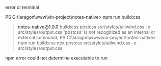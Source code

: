 error di terminal

PS C:\laragon\www\vin-project\notes-native> npm run build:css

> notes-native@1.0.0 build:css
> postcss src/styles/tailwind.css -o src/styles/output.css
'postcss' is not recognized as an internal or external command,
PS C:\laragon\www\vin-project\notes-native> npm run build:css
> npx postcss src/styles/tailwind.css -o src/styles/output.css

npm error could not determine executable to run
